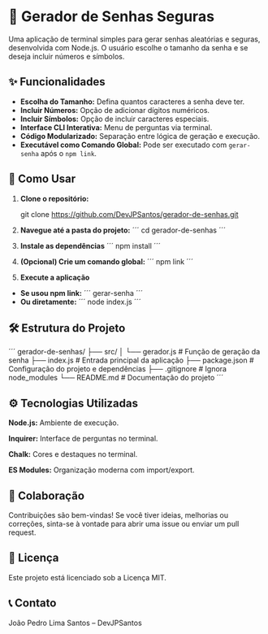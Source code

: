 # 🔐 Gerador de Senhas Seguras

Uma aplicação de terminal simples para gerar senhas aleatórias e seguras, desenvolvida com Node.js. O usuário escolhe o tamanho da senha e se deseja incluir números e símbolos.

## ✨ Funcionalidades

* **Escolha do Tamanho:** Defina quantos caracteres a senha deve ter.
* **Incluir Números:** Opção de adicionar dígitos numéricos.
* **Incluir Símbolos:** Opção de incluir caracteres especiais.
* **Interface CLI Interativa:** Menu de perguntas via terminal.
* **Código Modularizado:** Separação entre lógica de geração e execução.
* **Executável como Comando Global:** Pode ser executado com `gerar-senha` após o `npm link`.

## 🚀 Como Usar

1. **Clone o repositório:**
 
   git clone https://github.com/DevJPSantos/gerador-de-senhas.git

2. **Navegue até a pasta do projeto:**
´´´
    cd gerador-de-senhas
´´´
3. **Instale as dependências**
´´´
    npm install
´´´
4. **(Opcional) Crie um comando global:**
´´´
    npm link
´´´
5. **Execute a aplicação**

* **Se usou npm link:**
´´´
    gerar-senha
´´´
* **Ou diretamente:**
´´´
    node index.js
´´´
## 🛠️ Estrutura do Projeto

´´´
gerador-de-senhas/
├── src/
│   └── gerador.js         # Função de geração da senha
├── index.js               # Entrada principal da aplicação
├── package.json           # Configuração do projeto e dependências
├── .gitignore             # Ignora node_modules
└── README.md              # Documentação do projeto
´´´

## ⚙️ Tecnologias Utilizadas

**Node.js:** Ambiente de execução.

**Inquirer:** Interface de perguntas no terminal.

**Chalk:** Cores e destaques no terminal.

**ES Modules:** Organização moderna com import/export.

## 🤝 Colaboração
Contribuições são bem-vindas! Se você tiver ideias, melhorias ou correções, sinta-se à vontade para abrir uma issue ou enviar um pull request.

## 📄 Licença
Este projeto está licenciado sob a Licença MIT.

## 📞 Contato
João Pedro Lima Santos – DevJPSantos